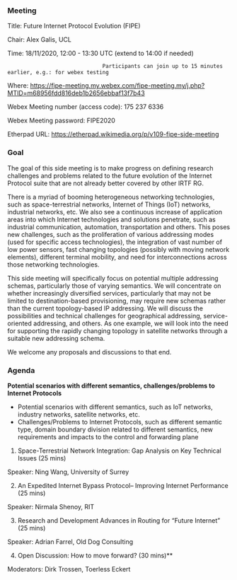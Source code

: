 ### **Meeting**
Title: Future Internet Protocol Evolution (FIPE)

Chair: Alex Galis, UCL

Time:  18/11/2020, 12:00 - 13:30 UTC (extend to 14:00 if needed)
                                  
                                  Participants can join up to 15 minutes earlier, e.g.: for webex testing

Where: 	https://fipe-meeting.my.webex.com/fipe-meeting.my/j.php?MTID=m68956fdd816deb1b2656ebbaf13f7b43

Webex Meeting number (access code): 175 237 6336

Webex Meeting password: FIPE2020

Etherpad URL: https://etherpad.wikimedia.org/p/v109-fipe-side-meeting

### **Goal**
The goal of this side meeting is to make progress on defining research challenges and problems related to the future evolution of the Internet Protocol suite  that are not already better covered by other IRTF RG. 

There is a myriad of booming heterogeneous networking technologies, such as space-terrestrial networks, Internet of Things (IoT) networks, industrial networks, etc. We also see a continuous increase of application areas into which Internet technologies and solutions penetrate, such as industrial communication, automation, transportation and others. This poses new challenges, such as the proliferation of various addressing modes (used for specific access technologies), the integration of vast number of low power sensors, fast changing topologies (possibly with moving network elements), different terminal mobility, and need for interconnections across those networking technologies. 

This side meeting will specifically focus on potential multiple addressing schemas, particularly those of varying semantics. We will concentrate on whether increasingly diversified services, particularly that may not be limited to destination-based provisioning, may require new schemas rather than the current topology-based IP addressing. We will discuss the possibilities and technical challenges for geographical addressing, service-oriented addressing, and others. As one example, we will look into the need for supporting the rapidly changing topology in satellite networks through a suitable new addressing schema.

We welcome any proposals and discussions to that end. 


### **Agenda**

**Potential scenarios with different semantics, challenges/problems to Internet Protocols** 
- Potential scenarios with different semantics, such as IoT networks, industry networks, satellite networks, etc.
- Challenges/Problems to Internet Protocols, such as different semantic type, domain boundary division related to different semantics, new requirements and impacts to the control and forwarding plane

1. Space-Terrestrial Network Integration: Gap Analysis on Key Technical Issues (25 mins)

Speaker: Ning Wang, University of Surrey

2. An Expedited Internet Bypass Protocol– Improving Internet Performance (25 mins)

Speaker: Nirmala Shenoy, RIT

3. Research and Development Advances in Routing for “Future Internet” (25 mins)

Speaker: Adrian Farrel, Old Dog Consulting

4. Open Discussion: How to move forward? (30 mins)**

Moderators: Dirk Trossen, Toerless Eckert
